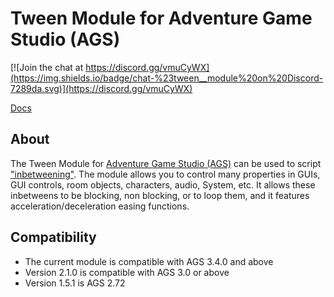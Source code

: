 # Tween Module for Adventure Game Studio (AGS)

[![Join the chat at https://discord.gg/vmuCyWX](https://img.shields.io/badge/chat-%23tween__module%20on%20Discord-7289da.svg)](https://discord.gg/vmuCyWX)

[Docs](https://edmundito.gitbook.io/ags-tween/)

## About

The Tween Module for [Adventure Game Studio (AGS)](http://www.adventuregamestudio.co.uk/)
can be used to script ["inbetweening"](https://en.wikipedia.org/wiki/Inbetweening). The module allows you to control many properties in GUIs, GUI controls, room objects, characters, audio, System, etc.
It allows these inbetweens to be blocking, non blocking, or to loop them, and it features
acceleration/deceleration easing functions.

## Compatibility

- The current module is compatible with AGS 3.4.0 and above
- Version 2.1.0 is compatible with AGS 3.0 or above
- Version 1.5.1 is AGS 2.72
